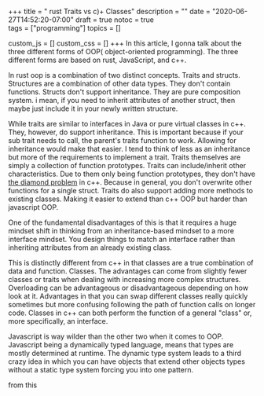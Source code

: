 +++
title = " rust Traits vs  c)+ Classes"
description = ""
date = "2020-06-27T14:52:20-07:00"
draft = true
notoc = true  
tags = ["programming"]
topics = []

custom_js = []
custom_css = []
+++
In this article, I gonna talk about the three different forms of OOP( object-oriented programming).
The three different forms are based on rust,  JavaScript, and c++. 

<!--more-->

In rust oop is a combination of two distinct concepts.  Traits and structs.
Structures are a combination of other data types. They don't contain functions. 
Structs don't support inheritance. They are pure composition system. 
i mean, if you need to inherit attributes of another struct, then maybe just include it in your newly written structure. 

 While traits are similar to interfaces in Java or pure virtual classes in 
c++. They, however, do support inheritance. This is important because if your sub trait needs to call, the parent's traits function to work.
Allowing for inheritance would make that easier. I tend to think of less as an inheritance but more of the requirements to implement a trait. 
Traits themselves are simply a collection of function prototypes. Traits can include/inherit other characteristics. 
Due to them only being function prototypes, they don't have [the diamond problem] in c++.
Because in general, you don't overwrite other functions for a single struct.
Traits do also support adding more methods to existing classes. Making it easier to extend than c++ OOP but harder than javascript OOP. 

One of the fundamental disadvantages of this is that it requires a huge mindset shift in thinking from an inheritance-based mindset to a more interface mindset.
You design things to match an interface rather than inheriting attributes from an already existing class. 

This is distinctly different from c++ in that classes are a true combination of data and function. 
Classes. The advantages can come from slightly fewer classes or traits when dealing with increasing more complex structures. 
Overloading can be advantageous or disadvantageous depending on how look at it. 
Advantages in that you can swap different classes really quickly sometimes but more confusing following the path of function calls on longer code.
Classes in c++ can both perform the function of a general "class" or, more specifically, an interface.

Javascript is way wilder than the other two when it comes to OOP.
Javascript being a dynamically typed language, means that types are mostly determined at runtime. 
The dynamic type system leads to a third crazy idea in which you can have objects that extend other objects types without a static type system forcing you into one pattern.

from this 



[the diamond problem]: https://en.wikipedia.org/wiki/Multiple_inheritance#The_diamond_problem
